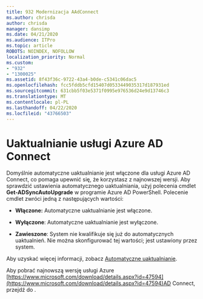 ```yaml
---
title: 932 Modernizacja AAdConnect
ms.author: chrisda
author: chrisda
manager: dansimp
ms.date: 04/21/2020
ms.audience: ITPro
ms.topic: article
ROBOTS: NOINDEX, NOFOLLOW
localization_priority: Normal
ms.custom:
- "932"
- "1300025"
ms.assetid: 8f43f36c-9722-43a4-b0de-c5341c06dac5
ms.openlocfilehash: fcc5fddb5cfd15407d0533449035317d187931ed
ms.sourcegitcommit: 631cbb5f03e5371f0995e976536d24e9d13746c3
ms.translationtype: MT
ms.contentlocale: pl-PL
ms.lasthandoff: 04/22/2020
ms.locfileid: "43766503"
---
```

# <a name="upgrade-azure-ad-connect"></a>Uaktualnianie usługi Azure AD Connect

Domyślnie automatyczne uaktualnianie jest włączone dla usługi Azure AD Connect, co pomaga upewnić się, że korzystasz z najnowszej wersji. Aby sprawdzić ustawienia automatycznego uaktualniania, użyj polecenia cmdlet **Get-ADSyncAutoUpgrade** w programie Azure AD PowerShell. Polecenie cmdlet zwróci jedną z następujących wartości:

- **Włączone:** Automatyczne uaktualnianie jest włączone.

- **Wyłączone**: Automatyczne uaktualnianie jest wyłączone.

- **Zawieszone**: System nie kwalifikuje się już do automatycznych uaktualnień. Nie można skonfigurować tej wartości; jest ustawiony przez system.

Aby uzyskać więcej informacji, zobacz [Automatyczne uaktualnianie](https://docs.microsoft.com/azure/active-directory/connect/active-directory-aadconnect-feature-automatic-upgrade).

Aby pobrać najnowszą wersję usługi Azure [https://www.microsoft.com/download/details.aspx?id=47594](https://www.microsoft.com/download/details.aspx?id=47594)AD Connect, przejdź do .
